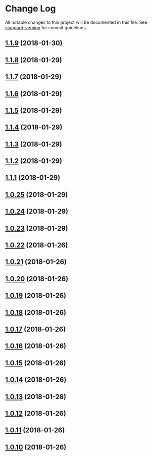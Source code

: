 # Change Log

All notable changes to this project will be documented in this file. See [standard-version](https://github.com/conventional-changelog/standard-version) for commit guidelines.

<a name="1.1.9"></a>
## [1.1.9](https://github.com/IPRIT/vue-virtual-repeater/compare/v1.1.8...v1.1.9) (2018-01-30)



<a name="1.1.8"></a>
## [1.1.8](https://github.com/IPRIT/vue-virtual-repeater/compare/v1.1.7...v1.1.8) (2018-01-29)



<a name="1.1.7"></a>
## [1.1.7](https://github.com/IPRIT/vue-virtual-repeater/compare/v1.1.6...v1.1.7) (2018-01-29)



<a name="1.1.6"></a>
## [1.1.6](https://github.com/IPRIT/vue-virtual-repeater/compare/v1.1.5...v1.1.6) (2018-01-29)



<a name="1.1.5"></a>
## [1.1.5](https://github.com/IPRIT/vue-virtual-repeater/compare/v1.1.4...v1.1.5) (2018-01-29)



<a name="1.1.4"></a>
## [1.1.4](https://github.com/IPRIT/vue-virtual-repeater/compare/v1.1.3...v1.1.4) (2018-01-29)



<a name="1.1.3"></a>
## [1.1.3](https://github.com/IPRIT/vue-virtual-repeater/compare/v1.1.2...v1.1.3) (2018-01-29)



<a name="1.1.2"></a>
## [1.1.2](https://github.com/IPRIT/vue-virtual-repeater/compare/v1.1.1...v1.1.2) (2018-01-29)



<a name="1.1.1"></a>
## [1.1.1](https://github.com/IPRIT/vue-virtual-repeater/compare/v1.0.25...v1.1.1) (2018-01-29)



<a name="1.0.25"></a>
## [1.0.25](https://github.com/IPRIT/vue-virtual-repeater/compare/v1.0.24...v1.0.25) (2018-01-29)



<a name="1.0.24"></a>
## [1.0.24](https://github.com/IPRIT/vue-virtual-scroller/compare/v1.0.23...v1.0.24) (2018-01-29)



<a name="1.0.23"></a>
## [1.0.23](https://github.com/IPRIT/vue-virtual-scroller/compare/v1.0.22...v1.0.23) (2018-01-29)



<a name="1.0.22"></a>
## [1.0.22](https://github.com/IPRIT/vue-virtual-scroller/compare/v1.0.21...v1.0.22) (2018-01-26)



<a name="1.0.21"></a>
## [1.0.21](https://github.com/IPRIT/vue-virtual-scroller/compare/v1.0.20...v1.0.21) (2018-01-26)



<a name="1.0.20"></a>
## [1.0.20](https://github.com/IPRIT/vue-virtual-scroller/compare/v1.0.19...v1.0.20) (2018-01-26)



<a name="1.0.19"></a>
## [1.0.19](https://github.com/IPRIT/vue-virtual-scroller/compare/v1.0.18...v1.0.19) (2018-01-26)



<a name="1.0.18"></a>
## [1.0.18](https://github.com/IPRIT/vue-virtual-scroller/compare/v1.0.17...v1.0.18) (2018-01-26)



<a name="1.0.17"></a>
## [1.0.17](https://github.com/IPRIT/vue-virtual-scroller/compare/v1.0.16...v1.0.17) (2018-01-26)



<a name="1.0.16"></a>
## [1.0.16](https://github.com/IPRIT/vue-virtual-scroller/compare/v1.0.15...v1.0.16) (2018-01-26)



<a name="1.0.15"></a>
## [1.0.15](https://github.com/IPRIT/vue-virtual-scroller/compare/v1.0.14...v1.0.15) (2018-01-26)



<a name="1.0.14"></a>
## [1.0.14](https://github.com/IPRIT/vue-virtual-scroller/compare/v1.0.13...v1.0.14) (2018-01-26)



<a name="1.0.13"></a>
## [1.0.13](https://github.com/IPRIT/vue-virtual-scroller/compare/v1.0.12...v1.0.13) (2018-01-26)



<a name="1.0.12"></a>
## [1.0.12](https://github.com/IPRIT/vue-virtual-scroller/compare/v1.0.11...v1.0.12) (2018-01-26)



<a name="1.0.11"></a>
## [1.0.11](https://github.com/IPRIT/vue-virtual-scroller/compare/v1.0.10...v1.0.11) (2018-01-26)



<a name="1.0.10"></a>
## [1.0.10](https://github.com/IPRIT/vue-virtual-scroller/compare/v0.10.5...v1.0.10) (2018-01-26)
